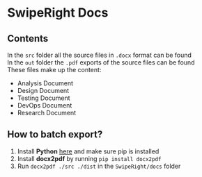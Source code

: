 # SwipeRight Docs

## Contents

In the `src` folder all the source files in `.docx` format can be found  
In the `out` folder the `.pdf` exports of the source files can be found  
These files make up the content:

- Analysis Document
- Design Document
- Testing Document
- DevOps Document
- Research Document

## How to batch export?

1. Install **Python** [here](https://www.python.org/) and make sure pip is installed
2. Install **docx2pdf** by running `pip install docx2pdf`
3. Run `docx2pdf ./src ./dist` in the `SwipeRight/docs` folder
